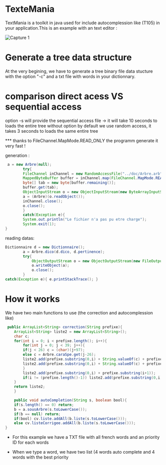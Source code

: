 # TexteMania
TextMania is a toolkit in java used for include autocomplession like (T105) in your application.This is an example with an
text editor :





![Capture 1](source/out.gif)

# Generate a tree data structure 
At the very begining, we have to generate a tree binary file data stucture with the option "-c" and a txt file with words in your dictionnary.


# comparison direct acess VS sequential access
option -s will provide the sequential access file -> it will take 10 seconds to loads the entire tree
without option by default we use random access, it takes 3 seconds to loads the same entire tree


*** thanks to  FileChannel.MapMode.READ_ONLY the programm generate it very fast !

generation : 
```java
 a = new Arbre(null);
	    try{
		FileChannel inChannel = new RandomAccessFile("../doc/Arbre.arb", "r").getChannel();
		MappedByteBuffer buffer = inChannel.map(FileChannel.MapMode.READ_ONLY, 0, inChannel.size());
		byte[] tab = new byte[buffer.remaining()];
		buffer.get(tab);
		ObjectInputStream o = new ObjectInputStream(new ByteArrayInputStream(tab));
		a = (Arbre)(o.readObject());
		inChannel.close();
		o.close();
	    }
	    catch(Exception e){
		System.out.println("Le fichier n'a pas pu etre charge");
		System.exit(1);
}
```

reading datas: 
```java
Dictionnaire d = new Dictionnaire();
		a = Arbre.dico(d.dico, d.pertinence);
		try{
		    ObjectOutputStream o = new ObjectOutputStream(new FileOutputStream("../doc/Arbre.arb"));
		    o.writeObject(a);
		    o.close();
		}
catch(Exception e){ e.printStackTrace(); }
```

# How it works 

We have two main functions to use (the correction and autocomplession like)
```java
 public ArrayList<String> correction(String prefixe){
	ArrayList<String> liste2 = new ArrayList<String>();
	char c;
	for(int i = 0; i < prefixe.length(); i++){
	    for(int j = 0; j < 39; j++){
		if(j < 26) c = (char)(j+97);
		else c = Arbre.caraSpe.get(j-26);
		liste2.add(prefixe.substring(0,i) + String.valueOf(c) + prefixe.substring(i+1,prefixe.length()));
		liste2.add(prefixe.substring(0,i) + String.valueOf(c) + prefixe.substring(i,prefixe.length()));
	    }
	    liste2.add(prefixe.substring(0,i) + prefixe.substring(i+1));
	    if(i != (prefixe.length()-1)) liste2.add(prefixe.substring(0,i) + prefixe.charAt(i+1) + prefixe.charAt(i) + prefixe.substring(i+2,prefixe.length()));
	}
	return liste2;
    }

    public void autoCompletion(String s, boolean bool){
	if(s.length() == 0) return;
	b = a.sousArbre(s.toLowerCase());
	if(b == null) return;
	if(bool) cv.liste.addAll(b.liste(s.toLowerCase()));
	else cv.listeCorrigee.addAll(b.liste(s.toLowerCase()));
}
```
* For this example we have a TXT file with all french words and an priority ID for each words 

* When we type a word, we have two list (4 words auto complete and 4 words with the best priority 
